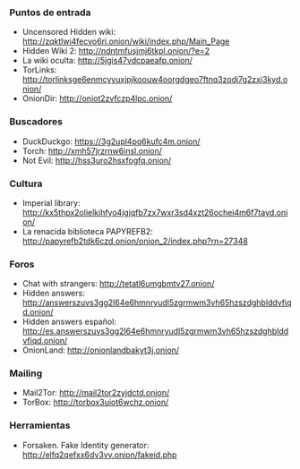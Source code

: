 ### Puntos de entrada
- Uncensored Hidden wiki: http://zqktlwi4fecvo6ri.onion/wiki/index.php/Main_Page
- Hidden Wiki 2: http://ndntmfusjmj6tkpl.onion/?e=2
- La wiki oculta: http://5jgis47vdcpaeafp.onion/
- TorLinks: http://torlinksge6enmcyyuxjpjkoouw4oorgdgeo7ftnq3zodj7g2zxi3kyd.onion/
- OnionDir: http://oniot2zvfczp4lpc.onion/

### Buscadores
- DuckDuckgo: https://3g2upl4pq6kufc4m.onion/
- Torch: http://xmh57jrzrnw6insl.onion/
- Not Evil: http://hss3uro2hsxfogfq.onion/

### Cultura

- Imperial library: http://kx5thpx2olielkihfyo4jgjqfb7zx7wxr3sd4xzt26ochei4m6f7tayd.onion/
- La renacida biblioteca PAPYREFB2: http://papyrefb2tdk6czd.onion/onion_2/index.php?rn=27348

### Foros
- Chat with strangers: http://tetatl6umgbmtv27.onion/
- Hidden answers: http://answerszuvs3gg2l64e6hmnryudl5zgrmwm3vh65hzszdghblddvfiqd.onion/
- Hidden answers español: http://es.answerszuvs3gg2l64e6hmnryudl5zgrmwm3vh65hzszdghblddvfiqd.onion/
- OnionLand: http://onionlandbakyt3j.onion/

### Mailing
- Mail2Tor: http://mail2tor2zyjdctd.onion/
- TorBox: http://torbox3uiot6wchz.onion/

### Herramientas
- Forsaken. Fake Identity generator: http://elfq2qefxx6dv3vy.onion/fakeid.php
